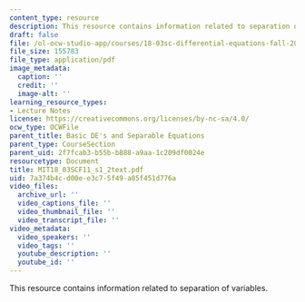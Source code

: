 ```yaml
---
content_type: resource
description: This resource contains information related to separation of variables.
draft: false
file: /ol-ocw-studio-app/courses/18-03sc-differential-equations-fall-2011/7a374b4cd00ee3c75f49a85f451d776a_MIT18_03SCF11_s1_2text.pdf
file_size: 155783
file_type: application/pdf
image_metadata:
  caption: ''
  credit: ''
  image-alt: ''
learning_resource_types:
- Lecture Notes
license: https://creativecommons.org/licenses/by-nc-sa/4.0/
ocw_type: OCWFile
parent_title: Basic DE's and Separable Equations
parent_type: CourseSection
parent_uid: 2f7fcab3-b55b-b888-a9aa-1c209df0024e
resourcetype: Document
title: MIT18_03SCF11_s1_2text.pdf
uid: 7a374b4c-d00e-e3c7-5f49-a85f451d776a
video_files:
  archive_url: ''
  video_captions_file: ''
  video_thumbnail_file: ''
  video_transcript_file: ''
video_metadata:
  video_speakers: ''
  video_tags: ''
  youtube_description: ''
  youtube_id: ''
---
```

This resource contains information related to separation of variables.